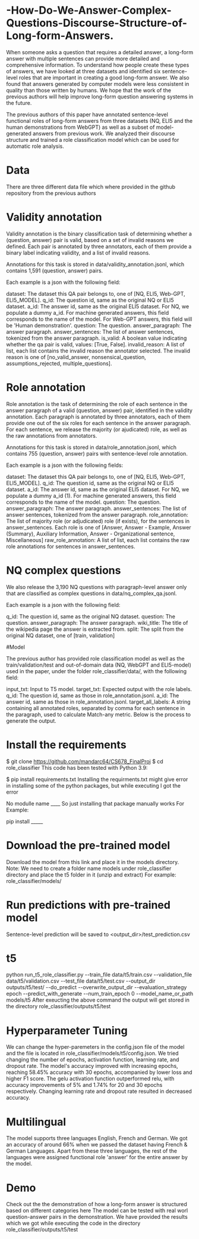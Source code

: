 # -How-Do-We-Answer-Complex-Questions-Discourse-Structure-of-Long-form-Answers.

When someone asks a question that requires a detailed answer, a long-form answer with multiple sentences can provide more detailed and comprehensive information. To understand how people create these types of answers, we have looked at three datasets and identified six sentence-level roles that are important in creating a good long-form answer. We also found that answers generated by computer models were less consistent in quality than those written by humans. We hope that the work of the previous authors will help improve long-form question answering systems in the future.

The previous authors of this paper have annotated sentence-level functional roles of long-form answers from three datasets (NQ, ELI5 and the human demonstrations from WebGPT) as well as a subset of model-generated answers from previous work. We analyzed their discourse structure and trained a role classification model which can be used for automatic role analysis.

# Data

There are three different data file which where provided in the github repository from the previous authors

# Validity annotation

Validity annotation is the binary classification task of determining whether a (question, answer) pair is valid, based on a set of invalid reasons we defined. Each pair is annotated by three annotators, each of them provide a binary label indicating validity, and a list of invalid reasons.

Annotations for this task is stored in data/validity_annotation.jsonl, which contains 1,591 (question, answer) pairs.

Each example is a json with the following field:

dataset: The dataset this QA pair belongs to, one of [NQ, ELI5, Web-GPT, ELI5_MODEL].
q_id: The question id, same as the original NQ or ELI5 dataset.
a_id: The answer id, same as the original ELI5 dataset. For NQ, we populate a dummy a_id. For machine generated answers, this field corresponds to the name of the model. For Web-GPT answers, this field will be 'Human demonstration'.
question: The question.
answer_paragraph: The answer paragraph.
answer_sentences: The list of answer sentences, tokenized from the answer paragraph.
is_valid: A boolean value indicating whether the qa pair is valid, values: [True, False].
invalid_reason: A list of list, each list contains the invalid reason the annotator selected. The invalid reason is one of [no_valid_answer, nonsensical_question, assumptions_rejected, multiple_questions].

# Role annotation

Role annotation is the task of determining the role of each sentence in the answer paragraph of a valid (question, answer) pair, identified in the validity annotation. Each paragraph is annotated by three annotators, each of them provide one out of the six roles for each sentence in the answer paragraph. For each sentence, we release the majority (or ajudicated) role, as well as the raw annotations from annotators.

Annotations for this task is stored in data/role_annotation.jsonl, which contains 755 (question, answer) pairs with sentence-level role annotation.

Each example is a json with the following fields:

dataset: The dataset this QA pair belongs to, one of [NQ, ELI5, Web-GPT, ELI5_MODEL].
q_id: The question id, same as the original NQ or ELI5 dataset.
a_id: The answer id, same as the original ELI5 dataset. For NQ, we populate a dummy a_id (1). For machine generated answers, this field corresponds to the name of the model.
question: The question.
answer_paragraph: The answer paragraph.
answer_sentences: The list of answer sentences, tokenized from the answer paragraph.
role_annotation: The list of majority role (or adjudicated) role (if exists), for the sentences in answer_sentences. Each role is one of [Answer, Answer - Example, Answer (Summary), Auxiliary Information, Answer - Organizational sentence, Miscellaneous]
raw_role_annotation: A list of list, each list contains the raw role annotations for sentences in answer_sentences.

# NQ complex questions

We also release the 3,190 NQ questions with paragraph-level answer only that are classified as complex questions in data/nq_complex_qa.jsonl.

Each example is a json with the following field:

q_id: The question id, same as the original NQ dataset.
question: The question.
answer_paragraph: The answer paragraph.
wiki_title: The title of the wikipedia page the answer is extracted from.
split: The split from the original NQ dataset, one of [train, validation]

#Model

The previous author has provided role classification model as well as the train/validation/test and out-of-domain data (NQ, WebGPT and ELI5-model) used in the paper, under the folder role_classifier/data/, with the following field:

input_txt: Input to T5 model.
target_txt: Expected output with the role labels.
q_id: The question id, same as those in role_annotation.jsonl.
a_id: The answer id, same as those in role_annotation.jsonl.
target_all_labels: A string containing all annotated roles, separated by comma for each sentence in the paragraph, used to calculate Match-any metric.
Below is the process to generate the output.

# Install the requirements

$ git clone https://github.com/mandarc64/CS678_FinalProj
$ cd role_classifier
This code has been tested with Python 3.9:

$ pip install requirements.txt
Installing the requirments.txt might give error in installing some of the python packages, but while executing I got the error

No modulle name ____ 
So just installing that package manually works For Example:

pip install _____ 

# Download the pre-trained model

Download the model from this link and place it in the models directory. Note: We need to create a folder name models under role_classifier directory and place the t5 folder in it (unzip and extract) For example: role_classifier/models/

# Run predictions with pre-trained model

Sentence-level prediction will be saved to <output_dir>/test_prediction.csv

# t5 
python run_t5_role_classifier.py --train_file data/t5/train.csv --validation_file data/t5/validation.csv --test_file data/t5/test.csv --output_dir outputs/t5/test/ --do_predict --overwrite_output_dir --evaluation_strategy epoch --predict_with_generate --num_train_epoch 0 --model_name_or_path models/t5
After exeucting the above command the output will get stored in the directory role_classifier/outputs/t5/test

# Hyperparameter Tuning

We can change the hyper-paremeters in the config.json file of the model and the file is located in role_classifier/models/t5/config.json. We tried changing the number of epochs, activation function, learning rate, and dropout rate. The model's accuracy improved with increasing epochs, reaching 58.45% accuracy with 30 epochs, accompanied by lower loss and higher F1 score. The gelu activation function outperformed relu, with accuracy improvements of 5% and 1.74% for 20 and 30 epochs respectively. Changing learning rate and dropout rate resulted in decreased accuracy.

# Multilingual

The model supports three languages English, French and German. We got an accuracy of around 66% when we passed the dataset having French & German Languages. Apart from these three languages, the rest of the languages were assigned functional role 'answer' for the entire answer by the model.

# Demo

Check out the the demonstration of how a long-form answer is structured based on different categories here The model can be tested with real worl question-answer pairs in the demonstration. We have provided the results which we got while executing the code in the directory role_classifier/outputs/t5/test
